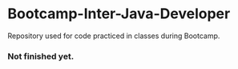 # Bootcamp-Inter-Java-Developer
Repository used for code practiced in classes during Bootcamp.

### Not finished yet.
